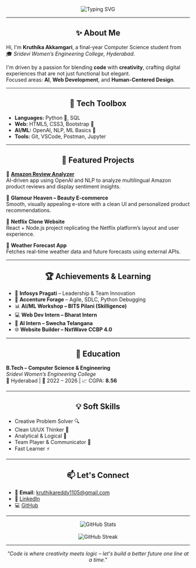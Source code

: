 <!-- Header Typing Effect -->
<div align="center">
  <img src="https://readme-typing-svg.herokuapp.com?font=Fira+Code&size=22&duration=3000&pause=1000&center=true&vCenter=true&width=600&lines=Hi+there!+I'm+Kruthika+Akkamgari+%F0%9F%91%8B;AI+Explorer+%7C+Web+Developer+%F0%9F%A7%A0;Design+Lover+%7C+Tech+Enthusiast+%F0%9F%92%BB" alt="Typing SVG" />
</div>

---

<h2 align="center">✨ About Me</h2>

Hi, I'm **Kruthika Akkamgari**, a final-year Computer Science student from  
🎓 *Sridevi Women’s Engineering College, Hyderabad*.

I'm driven by a passion for blending **code** with **creativity**, crafting digital experiences that are not just functional but elegant.  
Focused areas: **AI**, **Web Development**, and **Human-Centered Design**.

---

<h2 align="center">🧰 Tech Toolbox</h2>

- **Languages:** Python 🐍, SQL  
- **Web:** HTML5, CSS3, Bootstrap 🎨  
- **AI/ML:** OpenAI, NLP, ML Basics 🤖  
- **Tools:** Git, VSCode, Postman, Jupyter

---

<h2 align="center">🚀 Featured Projects</h2>

🔹 **[Amazon Review Analyzer](https://github.com/Kruthikakkamgari/Amazon-Sentiment-analysis)**  
AI-driven app using OpenAI and NLP to analyze multilingual Amazon product reviews and display sentiment insights.

🔹 **Glamour Heaven – Beauty E-commerce**  
Smooth, visually appealing e-store with a clean UI and personalized product recommendations.

🔹 **Netflix Clone Website**  
React + Node.js project replicating the Netflix platform’s layout and user experience.

🔹 **Weather Forecast App**  
Fetches real-time weather data and future forecasts using external APIs.

---

<h2 align="center">🏆 Achievements & Learning</h2>

- 🧠 **Infosys Pragati** – Leadership & Team Innovation  
- 🔧 **Accenture Forage** – Agile, SDLC, Python Debugging  
- 📊 **AI/ML Workshop – BITS Pilani (Skilligence)**  
- 💻 **Web Dev Intern – Bharat Intern**  
- 🤖 **AI Intern – Swecha Telangana**  
- 🌐 **Website Builder – NxtWave CCBP 4.0**

---

<h2 align="center">📘 Education</h2>

**B.Tech – Computer Science & Engineering**  
*Sridevi Women’s Engineering College*  
📍 Hyderabad | 📅 2022 – 2026 | 📈 CGPA: **8.56**

---

<h2 align="center">💡 Soft Skills</h2>

- Creative Problem Solver 🔍  
- Clean UI/UX Thinker 🎨  
- Analytical & Logical 🧠  
- Team Player & Communicator 💬  
- Fast Learner ⚡

---

<h2 align="center">📫 Let's Connect</h2>

- 📧 **Email:** kruthikareddy1105@gmail.com  
- 💼 [LinkedIn](https://www.linkedin.com/in/kruthika-akkamgari)  
- 💻 [GitHub](https://github.com/kruthikakkamgari)

---

<div align="center">
  <img src="https://github-readme-stats.vercel.app/api?username=kruthikakkamgari&show_icons=true&theme=gruvbox&hide_border=true" alt="GitHub Stats" />
  <br><br>
  <img src="https://github-readme-streak-stats.herokuapp.com?user=kruthikakkamgari&theme=gruvbox&hide_border=true" alt="GitHub Streak" />
</div>

---

<p align="center"><i>"Code is where creativity meets logic – let's build a better future one line at a time."</i></p>
